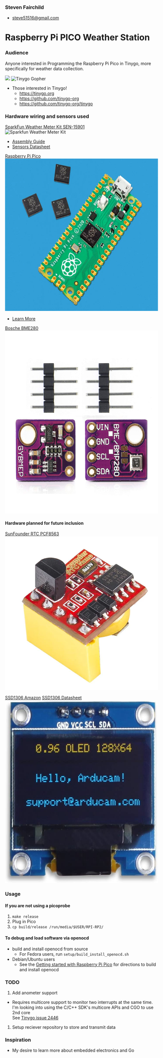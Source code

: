 ### Steven Fairchild
  - steve51516@gmail.com

# Raspberry Pi PICO Weather Station
### Audience
  
Anyone interested in Programming the Raspberry Pi Pico in Tinygo, more specifically for weather data collection.
  

<img src="https://www.raspberrypi.com/app/uploads/2020/06/raspberrry_pi_logo.png" width=299></img>
  ![Tinygo Gopher](https://tinygo.org/images/tinygo-logo.png)
  - Those interested in Tinygo!
    + https://tinygo.org
    + https://github.com/tinygo-org
    + https://github.com/tinygo-org/tinygo

### Hardware wiring and sensors used
[SparkFun Weather Meter Kit SEN-15901](https://www.sparkfun.com/products/15901)<br>
![Sparkfun Weather Meter Kit](https://cdn.sparkfun.com//assets/parts/1/4/5/3/9/15901-Weather_Meter-02.jpg)
  
  - [Assembly Guide](https://learn.sparkfun.com/tutorials/weather-meter-hookup-guide)
  - [Sensors Datasheet](https://cdn.sparkfun.com/assets/d/1/e/0/6/DS-15901-Weather_Meter.pdf)

[Raspberry Pi Pico](https://www.raspberrypi.com/products/raspberry-pi-pico/)<br>
<img src="images/pico-rp2040.webp" width=600 height=500></img>
  - [Learn More](https://www.raspberrypi.com/documentation/microcontrollers/)

[Bosche BME280](https://www.bosch-sensortec.com/products/environmental-sensors/humidity-sensors-bme280/)<br>
<img src="images/bme280_chip.jpg" width=600 height=600></img>

#### Hardware planned for future inclusion
[SunFounder RTC PCF8563](https://www.sunfounder.com/products/rtc-nao-sensor)<br>
![Sunfounder PCF8563](/images/PCF8563.webp)

[SSD1306 Amazon](https://www.amazon.com/UCTRONICS-SSD1306-Self-Luminous-Display-Raspberry/dp/B072Q2X2LL/ref=sr_1_5?keywords=SSD1306&qid=1656624682&sr=8-5)
[SSD1306 Datasheet](https://cdn-shop.adafruit.com/datasheets/SSD1306.pdf)<br>
<img src="images/SSD1306.jpg" width=600 height=600>

### Usage
#### If you are not using a picoprobe  
1. `make release`
1. Plug in Pico
1. `cp build/release /run/media/$USER/RPI-RP2/`
#### To debug and load software via openocd
* build and install openocd from source
  - For Fedora users, run `setup/build_install_openocd.sh`
* Debian/Ubuntu users
  - See the [Getting started with Raspberry Pi Pico](https://datasheets.raspberrypi.com/pico/getting-started-with-pico.pdf) for directions to build and install openocd

### TODO
1. Add anometer support
  - Requires multicore support to monitor two interrupts at the same time.\
    I'm looking into using the C/C++ SDK's multicore APIs and CGO to use 2nd core\
    See [Tinygo issue 2446](https://github.com/tinygo-org/tinygo/issues/2446)
1. Setup reciever repository to store and transmit data

### Inspiration
  - My desire to learn more about embedded electronics and Go

